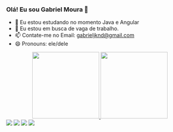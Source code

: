 ### Olá! Eu sou Gabriel Moura 👋

- 🌱 Eu estou estudando no momento Java e Angular
- 🔭 Eu estou em busca de vaga de trabalho. 
- 📫 Contate-me no Email: gabrieljknd@gmail.com
- 😄 Pronouns: ele/dele

<div align="center">
  <a href="https://github.com/Cronuzgamer">
  <img height="180em" src="https://github-readme-stats.vercel.app/api?username=Cronuzgamer&show_icons=true&theme=algolia&include_all_commits=true&count_private=true"/>
  <img height="180em" src="https://github-readme-stats.vercel.app/api/top-langs/?username=Cronuzgamer&layout=compact&langs_count=7&theme=algolia"/>
</div>

  
    
 
<div> 
  <a href="https://www.instagram.com/cronuzbrx/" target="_blank"><img src="https://img.shields.io/badge/-Instagram-%23E4405F?style=for-the-badge&logo=instagram&logoColor=white" target="_blank"></a>
  <a href = "mailto:gabrieljknd@gmail.com"><img src="https://img.shields.io/badge/-Gmail-%23333?style=for-the-badge&logo=gmail&logoColor=white" target="_blank"></a>
  <a href="https://www.linkedin.com/in/gabriel-moura-9a275593/" target="_blank"><img src="https://img.shields.io/badge/-LinkedIn-%230077B5?style=for-the-badge&logo=linkedin&logoColor=white" target="_blank"></a> 
<a href="https://www.facebook.com/CronuzGamer/" target="_blank"><img src="https://img.shields.io/badge/Facebook-1877F2?style=for-the-badge&logo=facebook&logoColor=white" target="_blank"></a>
 

